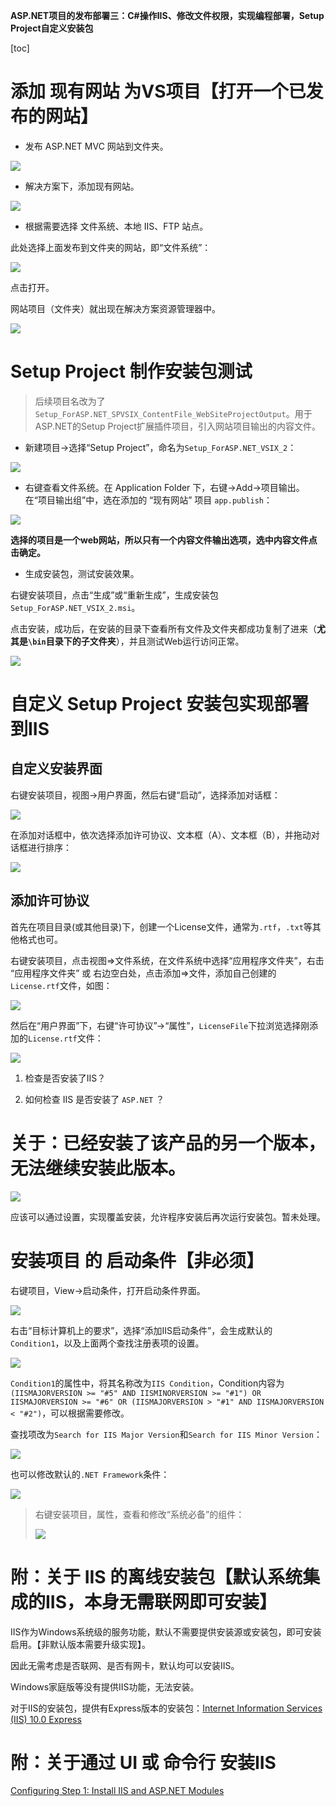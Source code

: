 **ASP.NET项目的发布部署三：C#操作IIS、修改文件权限，实现编程部署，Setup Project自定义安装包**

[toc]

# 添加 现有网站 为VS项目【打开一个已发布的网站】

- 发布 ASP.NET MVC 网站到文件夹。

![](img/20230209223249.png)  

- 解决方案下，添加现有网站。

![](img/20230209223121.png)  

- 根据需要选择 文件系统、本地 IIS、FTP 站点。

此处选择上面发布到文件夹的网站，即“文件系统”：

![](img/20230209224040.png)  

点击打开。

网站项目（文件夹）就出现在解决方案资源管理器中。

![](img/20230209224202.png)  

# Setup Project 制作安装包测试

> 后续项目名改为了`Setup_ForASP.NET_SPVSIX_ContentFile_WebSiteProjectOutput`。用于ASP.NET的Setup Project扩展插件项目，引入网站项目输出的内容文件。

- 新建项目->选择“Setup Project”，命名为`Setup_ForASP.NET_VSIX_2`：

![](img/20230209230001.png)  

- 右键查看文件系统。在 Application Folder 下，右键->Add->项目输出。在“项目输出组”中，选在添加的 “现有网站” 项目 `app.publish`：

![](img/20230209230415.png)  

**选择的项目是一个web网站，所以只有一个内容文件输出选项，选中内容文件点击确定。**

- 生成安装包，测试安装效果。

右键安装项目，点击“生成”或“重新生成”，生成安装包`Setup_ForASP.NET_VSIX_2.msi`。

点击安装，成功后，在安装的目录下查看所有文件及文件夹都成功复制了进来（**尤其是`\bin`目录下的子文件夹**），并且测试Web运行访问正常。

![](img/20230209231226.png)  


# 自定义 Setup Project 安装包实现部署到IIS

## 自定义安装界面

右键安装项目，视图->用户界面，然后右键“启动”，选择添加对话框：

![](img/20230215165557.png)  

在添加对话框中，依次选择添加许可协议、文本框（A）、文本框（B），并拖动对话框进行排序：

![](img/20230215165944.png)  

## 添加许可协议

首先在项目目录(或其他目录)下，创建一个License文件，通常为`.rtf`，`.txt`等其他格式也可。

右键安装项目，点击视图=>文件系统，在文件系统中选择“应用程序文件夹”，右击 “应用程序文件夹” 或 右边空白处，点击添加=>文件，添加自己创建的`License.rtf`文件，如图：

![](img/20230215171257.png)  

然后在“用户界面”下，右键“许可协议”->“属性”，`LicenseFile`下拉浏览选择刚添加的`License.rtf`文件：

![](img/20230215171900.png)  





1. 检查是否安装了IIS？
   
2. 如何检查 IIS 是否安装了 `ASP.NET` ？


# 关于：已经安装了该产品的另一个版本，无法继续安装此版本。

![](img/20230208222355.png)  

应该可以通过设置，实现覆盖安装，允许程序安装后再次运行安装包。暂未处理。


# 安装项目 的 启动条件【非必须】

右键项目，View->启动条件，打开启动条件界面。

![](img/20230215160607.png)  

右击“目标计算机上的要求”，选择“添加IIS启动条件”，会生成默认的`Condition1`，以及上面两个查找注册表项的设置。

![](img/20230215161345.png)  

`Condition1`的属性中，将其名称改为`IIS Condition`，Condition内容为 `(IISMAJORVERSION >= "#5" AND IISMINORVERSION >= "#1") OR IISMAJORVERSION >= "#6" OR (IISMAJORVERSION > "#1" AND IISMAJORVERSION < "#2")`，可以根据需要修改。

查找项改为`Search for IIS Major Version`和`Search for IIS Minor Version`：

![](img/20230215162025.png)  

也可以修改默认的`.NET Framework`条件：

![](img/20230215162154.png)  

> 右键安装项目，属性，查看和修改“系统必备”的组件：
> 
> ![](img/20230215162339.png)  

# 附：关于 IIS 的离线安装包【默认系统集成的IIS，本身无需联网即可安装】

IIS作为Windows系统级的服务功能，默认不需要提供安装源或安装包，即可安装启用。【非默认版本需要升级实现】。

因此无需考虑是否联网、是否有网卡，默认均可以安装IIS。

Windows家庭版等没有提供IIS功能，无法安装。

对于IIS的安装包，提供有Express版本的安装包：[Internet Information Services (IIS) 10.0 Express](https://www.microsoft.com/zh-CN/download/details.aspx?id=48264)

# 附：关于通过 UI 或 命令行 安装IIS

[Configuring Step 1: Install IIS and ASP.NET Modules](https://learn.microsoft.com/en-us/iis/application-frameworks/scenario-build-an-aspnet-website-on-iis/configuring-step-1-install-iis-and-asp-net-modules)
